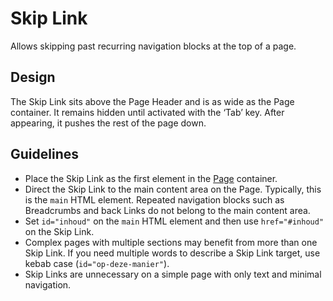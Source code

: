 <!-- @license CC0-1.0 -->

# Skip Link

Allows skipping past recurring navigation blocks at the top of a page.

## Design

The Skip Link sits above the Page Header and is as wide as the Page container.
It remains hidden until activated with the ‘Tab’ key.
After appearing, it pushes the rest of the page down.

## Guidelines

- Place the Skip Link as the first element in the [Page](/docs/components-containers-page--docs) container.
- Direct the Skip Link to the main content area on the Page.
  Typically, this is the `main` HTML element.
  Repeated navigation blocks such as Breadcrumbs and back Links do not belong to the main content area.
- Set `id="inhoud"` on the `main` HTML element and then use `href="#inhoud"` on the Skip Link.
- Complex pages with multiple sections may benefit from more than one Skip Link.
  If you need multiple words to describe a Skip Link target, use kebab case (`id="op-deze-manier"`).
- Skip Links are unnecessary on a simple page with only text and minimal navigation.

